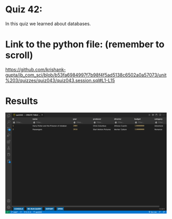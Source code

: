 # Quiz 42: 

In this quiz we learned about databases.

# Link to the python file: (remember to scroll)

https://github.com/krishank-gupta/ib_com_sci/blob/b53fa6984997f7b98f4f5ad5138c6502a0a57073/unit%203/quizzes/quiz043/quiz043.session.sql#L1-L15

# Results 

![quiz43results](./results.png)
